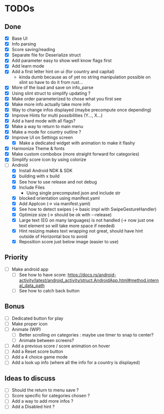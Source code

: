 # TODOs

## Done 
- [x] Base UI
- [x] Info parsing
- [x] Score saving/reading
- [x] Separate file for Deserialize struct
- [x] Add parameter easy to show well know flags first
- [x] Add learn mode
- [x] Add a first letter hint on ui (for country and capital)
  - kinda dumb because as of yet no string manipulation possible on slint so have to do it from rust...
- [x] More of the load and save on info_parse
- [x] Using slint struct to simplify updating ?
- [x] Make order parameterized to chose what you first see
- [x] Make more info actually take more info
- [x] Way to change infos displayed (maybe precompute once depending)
- [x] Improve Hints for multi possibilities (Y..., X...)
- [x] Add a hard mode with all flags?
- [x] Make a way to return to main menu
- [x] Make a mode for country outline ?
- [x] Improve UI on Settings screen
  - [x] Make a dedicated widget with animation to make it flashy
- [x] Harmonize Theme & fonts
- [x] Make custom combobox (more straight forward for categories)
- [x] Simplify score icon by using colorize
- [ ] Android
  - [x] Install Android NDK & SDK 
  - [x] building with x build 
  - [x] See how to use release and not debug 
  - [x] Include Files 
    - Using single precomputed json and include str 
  - [x] blocked orientation using manifest.yaml
  - [x] Add AppIcon (-> via manifest.yaml)
  - [x] See how to detect swipes (-> basic impl with SwipeGestureHandler)
  - [x] Optimize size (-> should be ok with --release)
  - [x] Large text (EG on many languages) is not handled (-> now just one text element so will take more space if needed)
  - [x] Hint resizing makes text wrapping not great, should have hint outside of Horizontal box to avoid
  - [x] Reposition score just below image (easier to use)

## Priority 
- [ ] Make android app
  - [ ] See how to have score: https://docs.rs/android-activity/latest/android_activity/struct.AndroidApp.html#method.internal_data_path
  - [ ] See how to catch back button

## Bonus
- [ ] Dedicated button for play
- [ ] Make proper icon
- [ ] Animate (WIP)
  - [ ] Better scrolling on categories : maybe use timer to snap to center? 
  - [ ] Animate between screens? 
- [ ] Add a previous score / score animation on hover
- [ ] Add a Reset score button
- [ ] Add a 4 choice game mode
- [ ] Add a look up info (where all the info for a country is displayed)

## Ideas to discuss
- [ ] Should the return to menu save ?
- [ ] Score specific for categories chosen ?
- [ ] Add a way to add more infos ?
- [ ] Add a Disabled hint ?